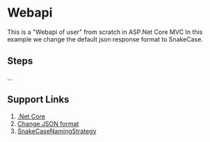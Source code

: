 # Webapi

This is a "Webapi of user" from scratch in ASP.Net Core MVC
In this example we change the default json response format to SnakeCase.

## Steps

...

## Support Links

1. [.Net Core](http://www.tutorialsteacher.com/core)
2. [Change JSON format](https://weblog.west-wind.com/posts/2016/Jun/27/Upgrading-to-ASPNET-Core-RTM-from-RC2#ToCamelCaseorNot)
3. [SnakeCaseNamingStrategy](https://www.newtonsoft.com/json/help/html/T_Newtonsoft_Json_Serialization_SnakeCaseNamingStrategy.htm)